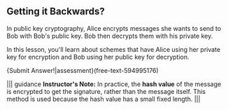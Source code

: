 ## Getting it Backwards?

In public key cryptography, Alice encrypts messages she wants to send to Bob with Bob's public key. Bob  then decrypts them with his private key.   

In this lesson, you'll learn about schemes that have Alice using her private key for encryption and  Bob using her public key for  decryption.

{Submit Answer!|assessment}(free-text-594995176)

||| guidance
**Instructor's Note:** In practice, the **hash value** of the message is encrypted to get the signature, rather than the message itself. This method is used because the hash value has a small fixed length.
|||
